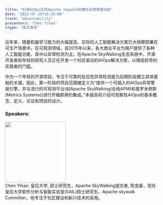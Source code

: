 ```yaml
---
title: "利用AIOps实现Apache skywalk的健壮异常警报功能"
date: "2022-07-29T15:20:00"
track: "observability"
presenters: "Chen Yihao"
stype: "英文演讲"
---
```

近年来，随着机器学习能力的大幅提高，实际的人工智能解决方案已大规模部署在可生产场景中。在可观测领域，自2015年以来，各大商业平台为用户提供了各种人工智能功能，其中以异常检测为主。在Apache SkyWalking生态系统中，开源开发者和年轻的研究人员正在开发一个社区驱动的AIOps解决方案，以降低好奇的实践者的门槛。

作为一个年轻的开源项目，专注于可靠的反应性异常检测是为后期阶段建立具体基础的关键。因此，第一阶段的项目范围被定义为“提供一个可插入的AIOps异常警报引擎，并与流行的可观测平台(如Apache SkyWalking(全栈APM)和普罗米修斯(Metrics Systems))进行开箱即用的集成。”本报告将介绍可观察性AIOps的基本概念、定义、论证和项目的设计。
 ### Speakers: 
 <img src="images/speaker/1230.png" width="200" /><br>Chen Yihao: 皇后大学, 硕士研究生，Apache SkyWalking提交者, 陈宜豪，现任皇后大学软件分析与智能实验室(SAIL)硕士研究生，Apache skywalk Committer，他专注于社区建设和新兴技术的采用。

 